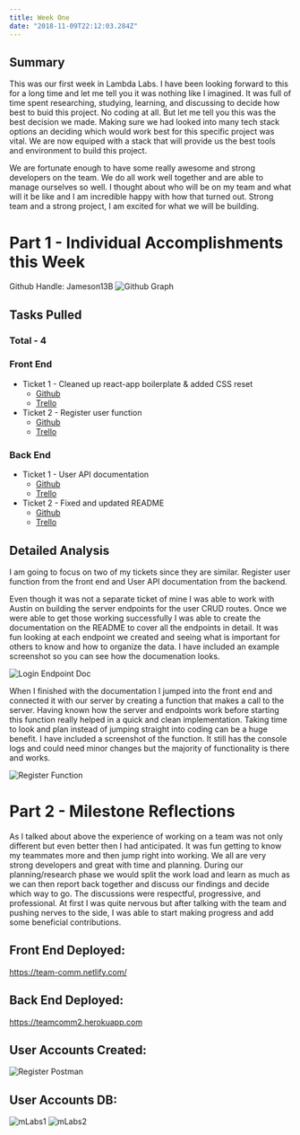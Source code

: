 ```yaml
---
title: Week One
date: "2018-11-09T22:12:03.284Z"
---
```


## Summary
This was our first week in Lambda Labs. I have been looking forward to this for a long time and let me tell you it was nothing like I imagined. It was full of time spent researching, studying, learning, and discussing to decide how best to buid this project. No coding at all. But let me tell you this was the best decision we made. Making sure we had looked into many tech stack options an deciding which would work best for this specific project was vital. We are now equiped with a stack that will provide us the best tools and environment to build this project.

We are fortunate enough to have some really awesome and strong developers on the team. We do all work well together and are able to manage ourselves so well. I thought about who will be on my team and what will it be like and I am incredible happy with how that turned out. Strong team and a strong project, I am excited for what we will be building.

# Part 1 - Individual Accomplishments this Week
Github Handle: Jameson13B
![Github Graph](./graph.jpg)

## Tasks Pulled

### Total - 4

### Front End
* Ticket 1 - Cleaned up react-app boilerplate & added CSS reset
  * [Github](https://github.com/Lambda-School-Labs/Labs8-TeamComms/pull/1)
  * [Trello](https://trello.com/c/FZy5oINY)
* Ticket 2 - Register user function
  * [Github](https://github.com/Lambda-School-Labs/Labs8-TeamComms/pull/14)
  * [Trello](https://trello.com/c/PkIsY6IH)

### Back End
* Ticket 1 - User API documentation
  * [Github](https://github.com/Lambda-School-Labs/Labs8-TeamComms/pull/12)
  * [Trello](https://trello.com/c/e57NZYFx)
* Ticket 2 - Fixed and updated README
  * [Github](https://github.com/Lambda-School-Labs/Labs8-TeamComms/pull/15)
  * [Trello](https://trello.com/c/8wSlt57F)

## Detailed Analysis
I am going to focus on two of my tickets since they are similar. Register user function from the front end and User API documentation from the backend.

Even though it was not a separate ticket of mine I was able to work with Austin on building the server endpoints for the user CRUD routes. Once we were able to get those working successfully I was able to create the documentation on the README to cover all the endpoints in detail. It was fun looking at each endpoint we created and seeing what is important for others to know and how to organize the data. I have included an example screenshot so you can see how the documenation looks.

![Login Endpoint Doc](./login-endpoint.jpg)

When I finished with the documentation I jumped into the front end and connected it with our server by creating a function that makes a call to the server. Having known how the server and endpoints work before starting this function really helped in a quick and clean implementation. Taking time to look and plan instead of jumping straight into coding can be a huge benefit. I have included a screenshot of the function. It still has the console logs and could need minor changes but the majority of functionality is there and works.

![Register Function](./register-function.jpg)

# Part 2 - Milestone Reflections
As I talked about above the experience of working on a team was not only different but even better then I had anticipated. It was fun getting to know my teammates more and then jump right into working. We all are very strong developers and great with time and planning. During our planning/research phase we would split the work load and learn as much as we can then report back together and discuss our findings and decide which way to go. The discussions were respectful, progressive, and professional. At first I was quite nervous but after talking with the team and pushing nerves to the side, I was able to start making progress and add some beneficial contributions.

## Front End Deployed:
https://team-comm.netlify.com/

## Back End Deployed:
https://teamcomm2.herokuapp.com

## User Accounts Created:
![Register Postman](./register-postman.jpg)

## User Accounts DB:
![mLabs1](./mlabs1.png)
![mLabs2](./mlabs2.png)